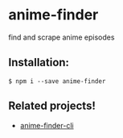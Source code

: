 # anime-finder
find and scrape anime episodes

## Installation:
```shell
$ npm i --save anime-finder
```

## Related projects!
- [anime-finder-cli](#)
